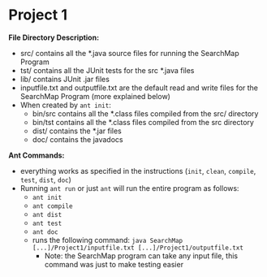 # Project 1 #

**File Directory Description:**
* src/ contains all the \*.java source files for running the SearchMap Program
* tst/ contains all the JUnit tests for the src \*.java files
* lib/ contains JUnit .jar files
* inputfile.txt and outputfile.txt are the default read and write files for the SearchMap Program (more explained below)
* When created by `ant init`:
	* bin/src contains all the \*.class files compiled from the src/ directory
	* bin/tst contains all the \*.class files compiled from the src directory
	* dist/ contains the \*.jar files
	* doc/ contains the javadocs

**Ant Commands:**
* everything works as specified in the instructions (`init`, `clean`, `compile`, `test`, `dist`, `doc`) 
* Running `ant run` or just `ant` will run the entire program as follows:
	* `ant init`
	* `ant compile`
	* `ant dist`
	* `ant test`
	* `ant doc`
	* runs the following command: `java SearchMap [...]/Project1/inputfile.txt [...]/Project1/outputfile.txt`
		* Note: the SearchMap program can take any input file, this command was just to make testing easier 
